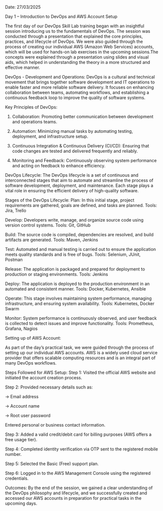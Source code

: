 Date: 27/03/2025

Day 1 – Introduction to DevOps and AWS Account Setup

The first day of our DevOps Skill Lab training began with an insightful session introducing us to the fundamentals of DevOps. The session was conducted through a presentation that explained the core principles, practices, and lifecycle of DevOps. We were also guided through the process of creating our individual AWS (Amazon Web Services) accounts, which will be used for hands-on lab exercises in the upcoming sessions.The concepts were explained through a presentation using slides and visual aids, which helped in understanding the theory in a more structured and effective manner.


DevOps - Development and Operations:
DevOps is a cultural and technical movement that brings together software development and IT operations to enable faster and more reliable software delivery. It focuses on enhancing collaboration between teams, automating workflows, and establishing a continuous feedback loop to improve the quality of software systems.


Key Principles of DevOps:

1. Collaboration: Promoting better communication between development and operations teams.

2. Automation: Minimizing manual tasks by automating testing, deployment, and infrastructure setup.

3. Continuous Integration & Continuous Delivery (CI/CD): Ensuring that code changes are tested and delivered frequently and reliably.

4. Monitoring and Feedback: Continuously observing system performance and acting on feedback to enhance efficiency.
   

DevOps Lifecycle:
The DevOps lifecycle is a set of continuous and interconnected stages that aim to automate and streamline the process of software development, deployment, and maintenance. Each stage plays a vital role in ensuring the efficient delivery of high-quality software.

Stages of the DevOps Lifecycle:
Plan:
In this initial stage, project requirements are gathered, goals are defined, and tasks are planned.
 Tools: Jira, Trello

Develop:
Developers write, manage, and organize source code using version control systems.
 Tools: Git, GitHub

Build:
The source code is compiled, dependencies are resolved, and build artifacts are generated.
 Tools: Maven, Jenkins

Test:
Automated and manual testing is carried out to ensure the application meets quality standards and is free of bugs.
 Tools: Selenium, JUnit, Postman

Release:
The application is packaged and prepared for deployment to production or staging environments.
 Tools: Jenkins

Deploy:
The application is deployed to the production environment in an automated and consistent manner.
 Tools: Docker, Kubernetes, Ansible

Operate:
This stage involves maintaining system performance, managing infrastructure, and ensuring system availability.
 Tools: Kubernetes, Docker Swarm

Monitor:
System performance is continuously observed, and user feedback is collected to detect issues and improve functionality.
 Tools: Prometheus, Grafana, Nagios


Setting up of AWS Account:

As part of the day’s practical task, we were guided through the process of setting up our individual AWS accounts. AWS is a widely used cloud service provider that offers scalable computing resources and is an integral part of many DevOps workflows.

Steps Followed for AWS Setup:
Step 1: Visited the official AWS website and initiated the account creation process.

Step 2: Provided necessary details such as:

-> Email address

-> Account name

-> Root user password

  Entered personal or business contact information.

Step 3: Added a valid credit/debit card for billing purposes (AWS offers a free usage tier).

Step 4: Completed identity verification via OTP sent to the registered mobile number.

Step 5: Selected the Basic (Free) support plan.

Step 6: Logged in to the AWS Management Console using the registered credentials.


Outcomes:
By the end of the session, we gained a clear understanding of the DevOps philosophy and lifecycle, and we successfully created and accessed our AWS accounts in preparation for practical tasks in the upcoming days.


